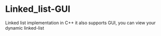 # Linked_list-GUI
Linked list implementation in C++ it also supports GUI, you can view your dynamic linked-list
